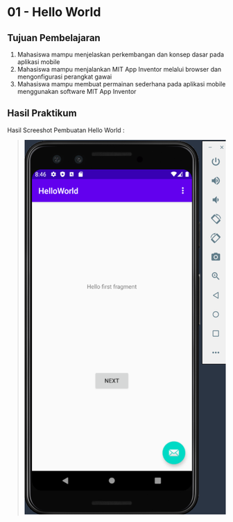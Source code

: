# 01 - Hello World

## Tujuan Pembelajaran

1. Mahasiswa mampu menjelaskan perkembangan dan konsep dasar pada aplikasi mobile
2. Mahasiswa mampu menjalankan MIT App Inventor melalui browser dan mengonfigurasi perangkat gawai
3. Mahasiswa mampu membuat permainan sederhana pada aplikasi mobile menggunakan software MIT App Inventor

## Hasil Praktikum

Hasil Screeshot Pembuatan Hello World :
>![2](img/Screenshot_1.png)
